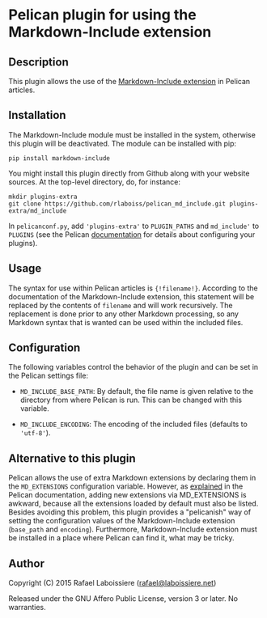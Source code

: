 # Pelican plugin for using the Markdown-Include extension

## Description

This plugin allows the use of the
[Markdown-Include extension](https://github.com/cmacmackin/markdown-include)
in Pelican articles.


## Installation

The Markdown-Include module must be installed in the system, otherwise this
plugin will be deactivated.  The module can be installed with pip:

    pip install markdown-include

You might install this plugin directly from Github along with your website
sources.  At the top-level directory, do, for instance:

    mkdir plugins-extra
    git clone https://github.com/rlaboiss/pelican_md_include.git plugins-extra/md_include

In `pelicanconf.py`, add `'plugins-extra'` to `PLUGIN_PATHS` and
`md_include'` to `PLUGINS` (see the Pelican
[documentation](http://docs.getpelican.com/en/3.5.0/plugins.html#how-to-use-plugins)
for details about configuring your plugins).


## Usage

The syntax for use within Pelican articles is `{!filename!}`. According to
the documentation of the Markdown-Include extension, this statement will be
replaced by the contents of `filename` and will work recursively. The
replacement is done prior to any other Markdown processing, so any Markdown
syntax that is wanted can be used within the included files.


## Configuration

The following variables control the behavior of the plugin and can be set
in the Pelican settings file:

- `MD_INCLUDE_BASE_PATH`: By default, the file name is given relative to
the directory from where Pelican is run.  This can be changed with this
variable.

- `MD_INCLUDE_ENCODING`: The encoding of the included files (defaults to
  `'utf-8'`).


## Alternative to this plugin

Pelican allows the use of extra Markdown extensions by declaring them in
the `MD_EXTENSIONS` configuration variable.  However, as
[explained](http://docs.getpelican.com/en/latest/settings.html) in the
Pelican documentation, adding new extensions via MD_EXTENSIONS is awkward,
because all the extensions loaded by default must also be listed.  Besides
avoiding this problem, this plugin provides a "pelicanish" way of setting
the configuration values of the Markdown-Include extension (`base_path` and
`encoding`).  Furthermore, Markdown-Include extension must be installed in
a place where Pelican can find it, what may be tricky.


## Author

Copyright (C) 2015  Rafael Laboissiere (<rafael@laboissiere.net>)

Released under the GNU Affero Public License, version 3 or later.  No warranties.
